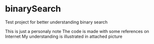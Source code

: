 # binarySearch

Test project for better understanding binary search

This is just a personaly note
The code is made with some references on Internet
My understanding is illustrated in attached picture